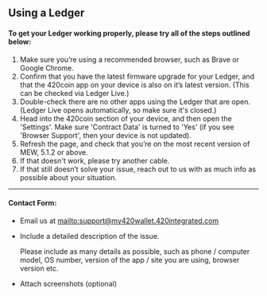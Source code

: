 ## Using a Ledger

#### To get your Ledger working properly, please try all of the steps outlined below:

1. Make sure you’re using a recommended browser, such as  Brave or Google Chrome.
2. Confirm that you have the latest firmware upgrade for your Ledger, and that the 420coin app on your device is also on it’s latest version. (This can be checked via Ledger Live.)
3. Double-check there are no other apps using the Ledger that are open. (Ledger Live opens automatically, so make sure it's closed.)
4. Head into the 420coin section of your device, and then open the 'Settings'.
   Make sure 'Contract Data' is turned to 'Yes' (if you see 'Browser Support', then your device is not updated).
5. Refresh the page, and check that you’re on the most recent version of MEW, 5.1.2 or above.
6. If that doesn't work, please try another cable.
7. If that still doesn’t solve your issue, reach out to us with as much info as possible about your situation.

***

#### Contact Form:

* Email us at <mailto:support@my420wallet.420integrated.com>

* <p>Include a detailed description of the issue.</p>
  <note>Please include as many details as possible, such as phone / computer model, OS number, version of the app / site you are using, browser version etc.</note>

* Attach screenshots (optional)
